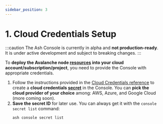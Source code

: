 ```yaml
---
sidebar_position: 3
---
```


# 1. Cloud Credentials Setup

:::caution
The Ash Console is currently in alpha and **not production-ready**. It is under active development and subject to breaking changes.
:::

To **deploy the Avalanche node [resources](/docs/console/glossary#resource) into your cloud account/subscription/project**, you need to provide the Console with appropriate credentials.

1. Follow the instructions provided in the [Cloud Credentials reference](/docs/console/reference/cloud-credentials) to create a **cloud credentials [secret](/docs/console/glossary#secret)** in the Console. You can **pick the cloud provider of your choice** among: AWS, Azure, and Google Cloud (more coming soon).
2. **Save the secret ID** for later use. You can always get it with the `console secret list` command:
   ```bash
   ash console secret list
   ```
